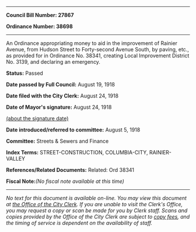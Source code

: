 

********

**Council Bill Number: 27867**
   
**Ordinance Number: 38698**
********

 An Ordinance appropriating money to aid in the improvement of Rainier Avenue, from Hudson Street to Forty-second Avenue South, by paving, etc., as provided for in Ordinance No. 38341, creating Local Improvement District No. 3139, and declaring an emergency.

**Status:** Passed
   
**Date passed by Full Council:** August 19, 1918
   
**Date filed with the City Clerk:** August 24, 1918
   
**Date of Mayor's signature:** August 24, 1918
   
[(about the signature date)](/~public/approvaldate.htm)
   
   
   
**Date introduced/referred to committee:** August 5, 1918
   
**Committee:** Streets & Sewers and Finance
   
   
**Index Terms:** STREET-CONSTRUCTION, COLUMBIA-CITY, RAINIER-VALLEY

**References/Related Documents:** Related: Ord 38341

**Fiscal Note:**_(No fiscal note available at this time)_
********

_No text for this document is available on-line. You may view this document at [the Office of the City Clerk](http://www.seattle.gov/leg/clerk/contactUs.htm). If you are unable to visit the Clerk's Office, you may request a copy or scan be made for you by Clerk staff. Scans and copies provided by the Office of the City Clerk are subject to [copy fees](http://clerk.seattle.gov/~public/clerkfees.htm), and the timing of service is dependent on the availability of staff._


